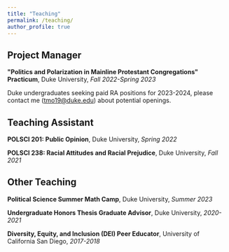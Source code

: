 ```yaml
---
title: "Teaching"
permalink: /teaching/
author_profile: true
---
```


## Project Manager

**"Politics and Polarization in Mainline Protestant Congregations" Practicum**, Duke University, *Fall 2022-Spring 2023*

Duke undergraduates seeking paid RA positions for 2023-2024, please contact me (tmo19@duke.edu) about potential openings. 

## Teaching Assistant

**POLSCI 201: Public Opinion**, Duke University, *Spring 2022*

**POLSCI 238: Racial Attitudes and Racial Prejudice**, Duke University, *Fall 2021*

## Other Teaching 

**Political Science Summer Math Camp**, Duke University, *Summer 2023*

**Undergraduate Honors Thesis Graduate Advisor**, Duke University, *2020-2021*

**Diversity, Equity, and Inclusion (DEI) Peer Educator**, University of California San Diego, *2017-2018*

